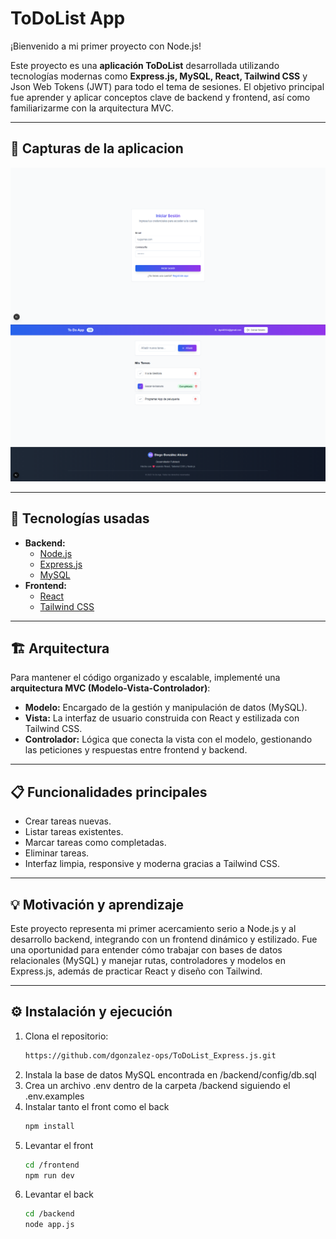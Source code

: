 # ToDoList App

¡Bienvenido a mi primer proyecto con Node.js!

Este proyecto es una **aplicación ToDoList** desarrollada utilizando tecnologías modernas como **Express.js, MySQL, React, Tailwind CSS** y Json Web Tokens (JWT) para todo el tema de sesiones. El objetivo principal fue aprender y aplicar conceptos clave de backend y frontend, así como familiarizarme con la arquitectura MVC.

---

## 📸 Capturas de la aplicacion
![Mi ToDoList](./imgs/1.png)
![Mi ToDoList](./imgs/2.png)


---

## 🚀 Tecnologías usadas

- **Backend:**
  - [Node.js](https://nodejs.org/)
  - [Express.js](https://expressjs.com/)
  - [MySQL](https://www.mysql.com/)
- **Frontend:**
  - [React](https://reactjs.org/)
  - [Tailwind CSS](https://tailwindcss.com/)
  
---

## 🏗 Arquitectura

Para mantener el código organizado y escalable, implementé una **arquitectura MVC (Modelo-Vista-Controlador)**:

- **Modelo:** Encargado de la gestión y manipulación de datos (MySQL).
- **Vista:** La interfaz de usuario construida con React y estilizada con Tailwind CSS.
- **Controlador:** Lógica que conecta la vista con el modelo, gestionando las peticiones y respuestas entre frontend y backend.

---

## 📋 Funcionalidades principales

- Crear tareas nuevas.
- Listar tareas existentes.
- Marcar tareas como completadas.
- Eliminar tareas.
- Interfaz limpia, responsive y moderna gracias a Tailwind CSS.

---

## 💡 Motivación y aprendizaje

Este proyecto representa mi primer acercamiento serio a Node.js y al desarrollo backend, integrando con un frontend dinámico y estilizado. Fue una oportunidad para entender cómo trabajar con bases de datos relacionales (MySQL) y manejar rutas, controladores y modelos en Express.js, además de practicar React y diseño con Tailwind.

---

## ⚙️ Instalación y ejecución

1. Clona el repositorio:
   ```bash
   https://github.com/dgonzalez-ops/ToDoList_Express.js.git

2. Instala la base de datos MySQL encontrada en /backend/config/db.sql
3. Crea un archivo .env dentro de la carpeta /backend siguiendo el .env.examples 
4. Instalar tanto el front como el back
    ```bash
    npm install
5. Levantar el front
    ```bash
    cd /frontend
    npm run dev
6. Levantar el back
    ```bash
    cd /backend
    node app.js